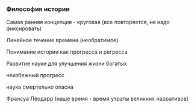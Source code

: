 ### Философия истории 
Самая ранняя концепция - круговая (все повторяется, не надо фиксировать)

Линейное течение времени (необратимое)

Понимание истории как прогресса и регресса

Развитие науки для улучшения жизни богатых

неизбежный прогресс 

наука смертельно опасна

Франсуа Леодарр (наше время - время утраты великиих нарративов)